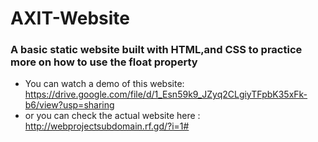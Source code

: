 # AXIT-Website

### A basic static website built with HTML,and CSS to practice more on how to use the float property 


* You can watch a demo of this website:
https://drive.google.com/file/d/1_Esn59k9_JZyq2CLgiyTFpbK35xFk-b6/view?usp=sharing
* or you can check the actual website here :
http://webprojectsubdomain.rf.gd/?i=1#
